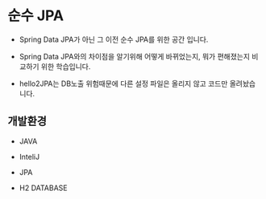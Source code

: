 # 순수 JPA

- Spring Data JPA가 아닌 그 이전 순수 JPA를 위한 공간 입니다.

- Spring Data JPA와의 차이점을 알기위해 어떻게 바뀌었는지, 뭐가 편해졌는지 비교하기 위한 학습입니다.

- hello2JPA는 DB노출 위험때문에 다른 설정 파일은 올리지 않고 코드만 올려놨습니다.

## 개발환경
- JAVA

- InteliJ

- JPA

- H2 DATABASE

